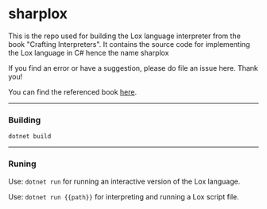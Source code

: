 
# sharplox

This is the repo used for building the Lox language interpreter from the book "Crafting Interpreters". 
It contains the source code for implementing the Lox language in C# hence the name sharplox

If you find an error or have a suggestion, please do file an issue here. Thank you!

You can find the referenced book [here](https://github.com/munificent/craftinginterpreters).

***


### Building

```dotnet build```


***

### Runing

Use: 
```dotnet run``` for running an interactive version of the Lox language.

Use:
```dotnet run {{path}}``` for interpreting and running a Lox script file.
